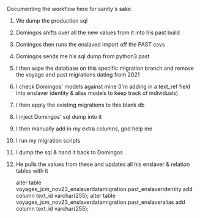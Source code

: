 Documenting the workflow here for sanity's sake.

1. We dump the production sql
1. Domingos shifts over all the new values from it into his past build
1. Domingos then runs the enslaved import off the PAST csvs
1. Domingos sends me his sql dump from python3 past
1. I then wipe the database on this specific migration branch and remove the voyage and past migrations dating from 2021
1. I check Domingos' models against mine (I'm adding in a text_ref field into enslaver identity & alias models to keep track of individuals)
1. I then apply the existing migrations to this blank db
1. I inject Domingos' sql dump into it
1. I then manually add in my extra columns, god help me
1. I run my migration scripts
1. I dump the sql & hand it back to Domingos
1. He pulls the values from these and updates all his enslaver & relation tables with it



	alter table voyages_jcm_nov23_enslaverdatamigration.past_enslaveridentity add column text_id varchar(255);
	alter table voyages_jcm_nov23_enslaverdatamigration.past_enslaveralias add column text_id varchar(255);